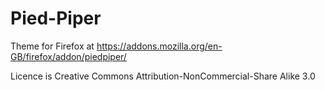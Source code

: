 # Pied-Piper

Theme for Firefox at https://addons.mozilla.org/en-GB/firefox/addon/piedpiper/

Licence is Creative Commons Attribution-NonCommercial-Share Alike 3.0
